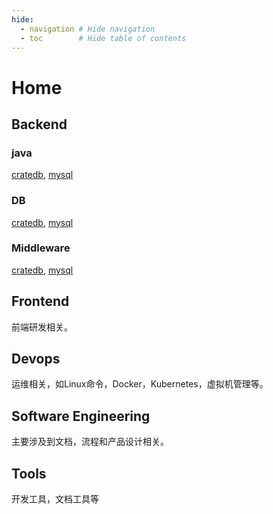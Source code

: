 ```yaml
---
hide:
  - navigation # Hide navigation
  - toc        # Hide table of contents
---
```


# Home

## Backend

### java

[cratedb](Backend/DB/cratedb/cratedb.md), [mysql](Backend/DB/mysql/README.md)

### DB

[cratedb](Backend/DB/cratedb/cratedb.md), [mysql](Backend/DB/mysql/README.md)

### Middleware

[cratedb](Backend/DB/cratedb/cratedb.md), [mysql](Backend/DB/mysql/README.md)

## Frontend

前端研发相关。

## Devops

运维相关，如Linux命令，Docker，Kubernetes，虚拟机管理等。

## Software Engineering

主要涉及到文档，流程和产品设计相关。

## Tools

开发工具，文档工具等
